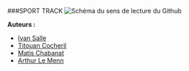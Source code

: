 ###SPORT TRACK
![Schéma du sens de lecture du Github](https://lh3.googleusercontent.com/fife/AAbDypAmdT7bnBF3eg4fA4lo5W8m5Wrs0HYCO3ScJbuW3KhSWDCLVOLw6akJvaZzn2ASO4tukAdxY5rZa0WgJTiBmHf9NAdZpZc6f5pmbIaZYKVovpFRkqn24YVfqs53POhMGSC2dwFTfOzWBN1APxOV3gF0m8pPe5eAozsmOBNcRJGmhyhLGEZFxiDVo46t1DdIviL47doFw4A4JLtxVZ46iAWBHUz0_mVrJ8SWm1H8g78mZUJrGunVPq7P9SHhP_8x_1Ie0Y7ULnyEqg_nF_-XX3tpm3CvcikGVYAjmwwPTpGs1p-Bmk8bHpXm-R2T5LHF0P4meDHrmENCE5OeCKSewz6yXIGiN1l2ryyvH17MtEVGIPBceVk0XRJUbQDEvgHCQ9fpiixEneCS4d5c11XQS8JyEpWRXcUphsK02qisLZOc9XQipMY1NcqQGagxUD83mFUKZJJaQRj65i7XFmgTrnVCn2F-M8aihDa6dLJxagEcHviUQ9czC8CCVDyKKAgnWC5OI97a6gmmjHIivqhoYooDdB5OoaB_Y2zWpAhdBeogLwSWMpBK2uH1JV4jrHkeUUBwd8rbkVZ1sFku6nTwIiZoGGTRur51UXFt_igAooes7R1XuMBawgI4xjsJspcwZUAhZmiXq1PfyrKDddT4KJ0qR7J0nmuu5yc1jTxfyGMpGCPpdUbc3t6vk-vnw4zJMKEwlDjIcNuPElR4j9dU0BaaJXv8iV9bv0BpFAUv4DL2i0IYf40SftanT1xD3EScnWhP4o0AIb6OuJVgEzl6vIrbJL8f5rWK3u6sU5_NdvY2lV7ooaxi1NKH6y6SHksKRyT21tOlSRqMc0_Lg4HABsvaLosMno9u6iZVyS7r2RXr2J0GAYlxHkl5gf6GM1xWCN2CCSt5YSixbzz-B9AIL4Kwq74oeb80QxCGmBAnorervFxPMJ1Vwa9_tDXh2FyNAEcHf1rKxVilGSKvMe9RiM4RXP_AzgHLQXG9WOnUpusMiPm639j0_JLL1zcI7UNYBlZBPKrxs5tqc0T0NMrgGIclTJ2ZPcv31pB5QAPexlojgdW5Nbqn9UKh6rBTToRlsK1pD5ue60UtE16EW0QyImz360MlUhMDz4-pxRB1p_cko0LJ71rGtSTdKko20rZVSREdgEWPfbwF4IFX_k7v-92k-Cgo2ubFNozRWM-FvhmgY1zX7urOC04PbSfLEtd9gMnboJL9_ozoIxY7-mOQYqxKZ2uhcSp12HmZzoflkT4zVbxv1fSlQEJGMa_mVLtOQgYTGaW3p1TNAgUFLGeqZVsWVBpFqX1HugLjDFBmN1QGAMZ3VqpQ3D_t_95xqf6yZrsFCqYdm7TH88pgcZisKR23JL8kFbgUQZ5Im63AGxSOV-r2ooTkGhe9gmcUbApQzun7ZRilSnxYtJKMfCgwALSfQUmfH57e6MRpElGrecUtLwIQAVxvU1RINdqnF_79Zmn6A10DoG7Bin5TFbnhO3fZ8R89vzl7yeROpWzYUDd2JrEWjyia3eisAzcKTzGnRLw9dMEauFb70aUyp72rG6hjRBn4rA=w1332-h867)

**Auteurs :**
- [Ivan Salle](https://github.com/IvanSalle)
- [Titouan Cocheril](https://github.com/TitouCoch)
- [Matis Chabanat](https://github.com/mchabanat)
- [Arthur Le Menn](https://github.com/Arthur-Le-M)
